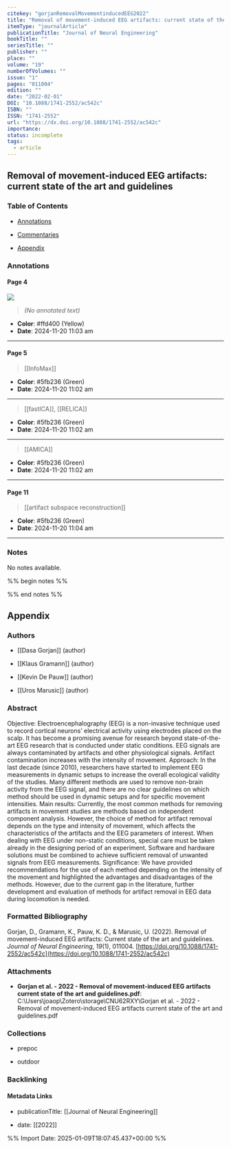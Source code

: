 ```yaml
---
citekey: "gorjanRemovalMovementinducedEEG2022"
title: "Removal of movement-induced EEG artifacts: current state of the art and guidelines"
itemType: "journalArticle"
publicationTitle: "Journal of Neural Engineering"
bookTitle: ""
seriesTitle: ""
publisher: ""
place: ""
volume: "19"
numberOfVolumes: ""
issue: "1"
pages: "011004"
edition: ""
date: "2022-02-01"
DOI: "10.1088/1741-2552/ac542c"
ISBN: ""
ISSN: "1741-2552"
url: "https://dx.doi.org/10.1088/1741-2552/ac542c"
importance: 
status: incomplete
tags:
  - article
---
```


## Removal of movement-induced EEG artifacts: current state of the art and guidelines

### Table of Contents

- [Annotations](#annotations)

+ [Commentaries](#commentaries)

- [Appendix](#appendix)

### Annotations




#### Page 4




![](<0 - Supplementary/images/gorjanRemovalMovementinducedEEG2022.md/image-4-x174-y561.png>)



> *(No annotated text)*




- **Color**: #ffd400 (Yellow)
- **Date**: 2024-11-20 11:03 am

---



#### Page 5








> [[InfoMax]]





- **Color**: #5fb236 (Green)
- **Date**: 2024-11-20 11:02 am

---








> [[fastICA]], [[RELICA]]





- **Color**: #5fb236 (Green)
- **Date**: 2024-11-20 11:02 am

---








> [[AMICA]]





- **Color**: #5fb236 (Green)
- **Date**: 2024-11-20 11:02 am

---



#### Page 11








> [[artifact subspace reconstruction]]





- **Color**: #5fb236 (Green)
- **Date**: 2024-11-20 11:04 am

---





### Notes


No notes available.


%% begin notes %%

<!-- Write your personal notes here -->

%% end notes %%

## Appendix

### Authors


- [[Dasa Gorjan]] (author)

- [[Klaus Gramann]] (author)

- [[Kevin De Pauw]] (author)

- [[Uros Marusic]] (author)



### Abstract

Objective: Electroencephalography (EEG) is a non-invasive technique used to record cortical neurons’ electrical activity using electrodes placed on the scalp. It has become a promising avenue for research beyond state-of-the-art EEG research that is conducted under static conditions. EEG signals are always contaminated by artifacts and other physiological signals. Artifact contamination increases with the intensity of movement. Approach: In the last decade (since 2010), researchers have started to implement EEG measurements in dynamic setups to increase the overall ecological validity of the studies. Many different methods are used to remove non-brain activity from the EEG signal, and there are no clear guidelines on which method should be used in dynamic setups and for specific movement intensities. Main results: Currently, the most common methods for removing artifacts in movement studies are methods based on independent component analysis. However, the choice of method for artifact removal depends on the type and intensity of movement, which affects the characteristics of the artifacts and the EEG parameters of interest. When dealing with EEG under non-static conditions, special care must be taken already in the designing period of an experiment. Software and hardware solutions must be combined to achieve sufficient removal of unwanted signals from EEG measurements. Significance: We have provided recommendations for the use of each method depending on the intensity of the movement and highlighted the advantages and disadvantages of the methods. However, due to the current gap in the literature, further development and evaluation of methods for artifact removal in EEG data during locomotion is needed.


### Formatted Bibliography

Gorjan, D., Gramann, K., Pauw, K. D., & Marusic, U. (2022). Removal of movement-induced EEG artifacts: Current state of the art and guidelines. _Journal of Neural Engineering_, _19_(1), 011004. [https://doi.org/10.1088/1741-2552/ac542c](https://doi.org/10.1088/1741-2552/ac542c)




### Attachments


- **Gorjan et al. - 2022 - Removal of movement-induced EEG artifacts current state of the art and guidelines.pdf**: C:\Users\joaop\Zotero\storage\CNU62RXY\Gorjan et al. - 2022 - Removal of movement-induced EEG artifacts current state of the art and guidelines.pdf




### Collections


- prepoc

- outdoor





### Backlinking


#### Metadata Links


- publicationTitle: [[Journal of Neural Engineering]]




- date: [[2022]]





<!-- Any additional notes or comments -->


%% Import Date: 2025-01-09T18:07:45.437+00:00 %%
